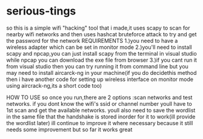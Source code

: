 # serious-tings
so this is a simple wifi "hacking" tool that i made,it uses scapy to scan for nearby wifi networks and then uses hashcat bruteforce attack to try and get the password for the network
REQUIREMENTS
1.)you need to have a wireless adapter which can be set in monitor mode
2.)you'll need to install scapy and npcap,you can just install scapy from the terminal in visual studio while npcap you can download the exe file from browser
3.)if you cant run it from visual studio then you can try running it from command line but you may need to install aircarck-ng in your machine(if you do decidethis method then i have another code for setting up wireless interface on monitor mode using aircrack-ng,its a short code too)

HOW TO USE
so once you run,there are 2 options :scan networks and test networks.
if you dont know the wifi's ssid or  channel number youll have to 1st scan and get the available networks. 
youll also need to save the wordlist in the same file that the handshake is stored inorder for it to work(ill provide the wordlist later)
ill continue to improve it where necessary because it still needs some improvement but so far it works great
